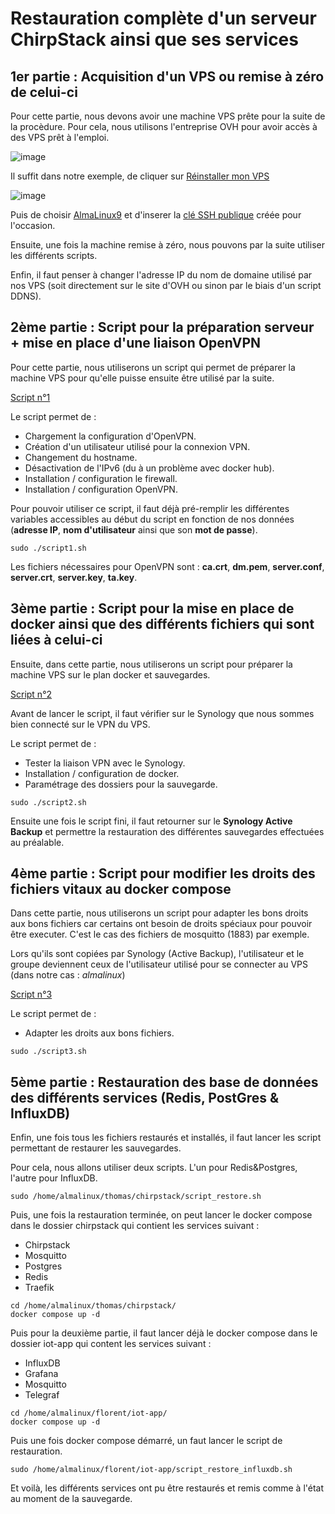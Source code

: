 # Restauration complète d'un serveur ChirpStack ainsi que ses services

## 1er partie : Acquisition d'un VPS ou remise à zéro de celui-ci

Pour cette partie, nous devons avoir une machine VPS prête pour la suite de la procèdure. Pour cela, nous utilisons l'entreprise OVH pour avoir accès à des VPS prêt à l'emploi.

![image](https://github.com/user-attachments/assets/56d58b6f-48e4-4278-b169-04da5fa4824e)

Il suffit dans notre exemple, de cliquer sur <ins>Réinstaller mon VPS</ins>

![image](https://github.com/user-attachments/assets/ed3e2571-2826-4eb7-9988-d188c5f17780)

Puis de choisir <ins>AlmaLinux9</ins> et d'inserer la <ins>clé SSH publique</ins> créée pour l'occasion.

Ensuite, une fois la machine remise à zéro, nous pouvons par la suite utiliser les différents scripts.

Enfin, il faut penser à changer l'adresse IP du nom de domaine utilisé par nos VPS (soit directement sur le site d'OVH ou sinon par le biais d'un script DDNS).

## 2ème partie : Script pour la préparation serveur + mise en place d'une liaison OpenVPN

Pour cette partie, nous utiliserons un script qui permet de préparer la machine VPS pour qu'elle puisse ensuite être utilisé par la suite.

[Script n°1](https://github.com/Grievous400/Projet-M1-TRI/blob/main/restauration/script1.sh)

Le script permet de :
* Chargement la configuration d'OpenVPN.
* Création d'un utilisateur utilisé pour la connexion VPN.
* Changement du hostname.
* Désactivation de l'IPv6 (du à un problème avec docker hub).
* Installation / configuration le firewall.
* Installation / configuration OpenVPN.

Pour pouvoir utiliser ce script, il faut déjà pré-remplir les différentes variables accessibles au début du script en fonction de nos données (**adresse IP**, **nom d'utilisateur** ainsi que son **mot de passe**).

```
sudo ./script1.sh
```

Les fichiers nécessaires pour OpenVPN sont : **ca.crt**, **dm.pem**, **server.conf**, **server.crt**, **server.key**, **ta.key**.

## 3ème partie : Script pour la mise en place de docker ainsi que des différents fichiers qui sont liées à celui-ci

Ensuite, dans cette partie, nous utiliserons un script pour préparer la machine VPS sur le plan docker et sauvegardes.

[Script n°2](https://github.com/Grievous400/Projet-M1-TRI/blob/main/restauration/script2.sh)

Avant de lancer le script, il faut vérifier sur le Synology que nous sommes bien connecté sur le VPN du VPS.

Le script permet de :
* Tester la liaison VPN avec le Synology.
* Installation / configuration de docker.
* Paramétrage des dossiers pour la sauvegarde.

```
sudo ./script2.sh
```

Ensuite une fois le script fini, il faut retourner sur le **Synology Active Backup** et permettre la restauration des différentes sauvegardes effectuées au préalable.

## 4ème partie : Script pour modifier les droits des fichiers vitaux au docker compose

Dans cette partie, nous utiliserons un script pour adapter les bons droits aux bons fichiers car certains ont besoin de droits spéciaux pour pouvoir être executer. C'est le cas des fichiers de mosquitto (1883) par exemple.

Lors qu'ils sont copiées par Synology (Active Backup), l'utilisateur et le groupe deviennent ceux de l'utilisateur utilisé pour se connecter au VPS (dans notre cas : *almalinux*)

[Script n°3](https://github.com/Grievous400/Projet-M1-TRI/blob/main/restauration/script3.sh)

Le script permet de :
* Adapter les droits aux bons fichiers.

```
sudo ./script3.sh
```

## 5ème partie : Restauration des base de données des différents services (Redis, PostGres & InfluxDB)

Enfin, une fois tous les fichiers restaurés et installés, il faut lancer les script permettant de restaurer les sauvegardes.

Pour cela, nous allons utiliser deux scripts. L'un pour Redis&Postgres, l'autre pour InfluxDB.

```
sudo /home/almalinux/thomas/chirpstack/script_restore.sh
```

Puis, une fois la restauration terminée, on peut lancer le docker compose dans le dossier chirpstack qui contient les services suivant :
* Chirpstack
* Mosquitto
* Postgres
* Redis
* Traefik

```
cd /home/almalinux/thomas/chirpstack/
docker compose up -d
```

Puis pour la deuxième partie, il faut lancer déjà le docker compose dans le dossier iot-app qui content les services suivant :

* InfluxDB
* Grafana
* Mosquitto
* Telegraf

```
cd /home/almalinux/florent/iot-app/
docker compose up -d
```

Puis une fois docker compose démarré, un faut lancer le script de restauration.

```
sudo /home/almalinux/florent/iot-app/script_restore_influxdb.sh
```

Et voilà, les différents services ont pu être restaurés et remis comme à l'état au moment de la sauvegarde.
